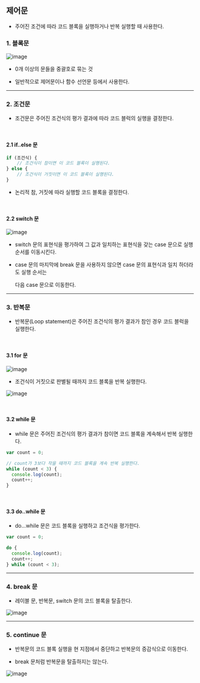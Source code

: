 ## 제어문

- 주어진 조건에 따라 코드 블록을 실행하거나 반복 실행할 때 사용한다.

### 1. 블록문

![image](https://user-images.githubusercontent.com/68735491/125731692-e6b11204-1b6d-49ce-8d53-8d8fb89053c8.png)

- 0개 이상의 문들을 중괄호로 묶는 것

- 일반적으로 제어문이나 함수 선언문 등에서 사용한다.

<hr >

### 2. 조건문

- 조건문은 주어진 조건식의 평가 결과에 따라 코드 블럭의 실행을 결정한다.

<br >

#### 2.1 if..else 문

~~~ javascript
if (조건식) {
    // 조건식이 참이면 이 코드 블록이 실행된다.
} else {
    // 조건식이 거짓이면 이 코드 블록이 실행된다.
}
~~~

- 논리적 참, 거짓에 따라 실행할 코드 블록을 결정한다.

<br >

#### 2.2 switch 문

![image](https://user-images.githubusercontent.com/68735491/125736007-0bb8f8e5-1c5e-40be-9a93-fabf59000d68.png)

- switch 문의 표현식을 평가하여 그 값과 일치하는 표현식을 갖는 case 문으로 실행 순서를 이동시킨다.

- case 문의 마지막에 break 문을 사용하지 않으면 case 문의 표현식과 일치 하더라도 실행 순서는

    다음 case 문으로 이동한다.
  
<hr >

### 3. 반복문

- 반복문(Loop statement)은 주어진 조건식의 평가 결과가 참인 경우 코드 블럭을 실행한다.

<br >

#### 3.1 for 문

![image](https://user-images.githubusercontent.com/68735491/125736765-59709006-deaf-4a93-9421-785e672329ca.png)

- 조건식이 거짓으로 판별될 때까지 코드 블록을 반복 실행한다.

![image](https://user-images.githubusercontent.com/68735491/125736908-b3a1299f-2eb2-4d20-9a30-bd4717f15d6c.png)

<br >

#### 3.2 while 문

- while 문은 주어진 조건식의 평가 결과가 참이면 코드 블록을 계속해서 반복 실행한다.

~~~ javascript
var count = 0;

// count가 3보다 작을 때까지 코드 블록을 계속 반복 실행한다.
while (count < 3) {
  console.log(count);
  count++;
}
~~~

<br >

#### 3.3 do..while 문

- do...while 문은 코드 블록을 실행하고 조건식을 평가한다.

~~~ javascript
var count = 0;

do {
  console.log(count);
  count++;
} while (count < 3);
~~~

<hr >

### 4. break 문

- 레이블 문, 반복문, switch 문의 코드 블록을 탈출한다.

![image](https://user-images.githubusercontent.com/68735491/126106347-5d9a83cf-b3e3-4963-8e05-8711b9ce1d84.png)

<hr >

### 5. continue 문

- 반복문의 코드 블록 실행을 현 지점에서 중단하고 반복문의 증감식으로 이동한다.

- break 문처럼 반복문을 탈출하지는 않는다.

![image](https://user-images.githubusercontent.com/68735491/126107391-dcb70883-e2dd-4b4e-89b1-25a23432347a.png)
